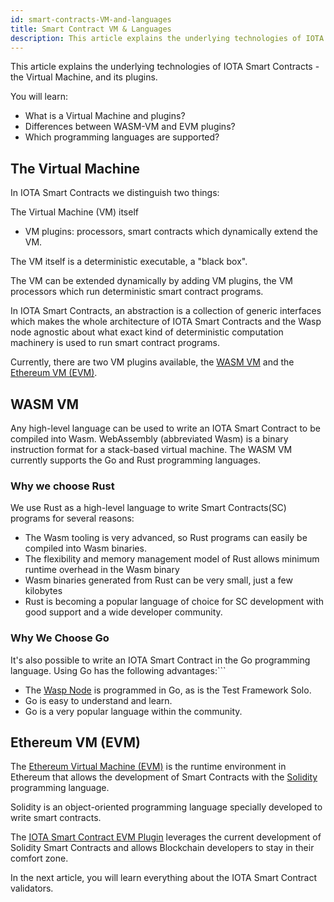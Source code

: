 ```yaml
---
id: smart-contracts-VM-and-languages
title: Smart Contract VM & Languages
description: This article explains the underlying technologies of IOTA Smart Contracts - the Virtual Machine, and its plugins.
---
```


This article explains the underlying technologies of IOTA Smart Contracts - the Virtual Machine, and its plugins.

You will learn:

- What is a Virtual Machine and plugins?
- Differences between WASM-VM and EVM plugins?
- Which programming languages are supported?

## The Virtual Machine

In IOTA Smart Contracts we distinguish two things:

The Virtual Machine (VM) itself
- VM plugins: processors, smart contracts which dynamically extend the VM.

The VM itself is a deterministic executable, a "black box".

The VM can be extended dynamically by adding VM plugins, the VM processors which run deterministic smart contract programs.

In IOTA Smart Contracts, an abstraction is a collection of generic interfaces which makes the whole architecture of IOTA Smart Contracts and the Wasp node agnostic about what exact kind of deterministic computation machinery is used to run smart contract programs.

Currently, there are two VM plugins available, the [WASM VM](#wasm-vm) and the [Ethereum VM (EVM)](#ethereum-vm-evm).

## WASM VM

Any high-level language can be used to write an IOTA Smart Contract to be compiled into Wasm. WebAssembly (abbreviated Wasm) is a binary instruction format for a stack-based virtual machine. The WASM VM currently supports the Go and Rust programming languages.

### Why we choose Rust

We use Rust as a high-level language to write Smart Contracts(SC) programs for several reasons:

- The Wasm tooling is very advanced, so Rust programs can easily be compiled into Wasm binaries.
- The flexibility and memory management model of Rust allows minimum runtime overhead in the Wasm binary
- Wasm binaries generated from Rust can be very small, just a few kilobytes
- Rust is becoming a popular language of choice for SC development with good support and a wide developer community.

### Why We Choose Go

It's also possible to write an IOTA Smart Contract in the Go programming language.  Using Go has the following advantages:```

- The [Wasp Node](https://wiki.iota.org/wasp/overview) is programmed in Go, as is the Test Framework Solo.
- Go is easy to understand and learn.
- Go is a very popular language within the community.

## Ethereum VM (EVM)

The [Ethereum Virtual Machine (EVM)](https://ethereum.org/en/developers/docs/evm/) is the runtime environment in Ethereum that allows the development of Smart Contracts with the [Solidity](https://docs.soliditylang.org/en/v0.8.9/) programming language.

Solidity is an object-oriented programming language specially developed to write smart contracts.

The [IOTA Smart Contract EVM Plugin](https://wiki.iota.org/wasp/guide/evm/introduction/) leverages the current development of Solidity Smart Contracts and allows Blockchain developers to stay in their comfort zone.

In the next article, you will learn everything about the IOTA Smart Contract validators.
